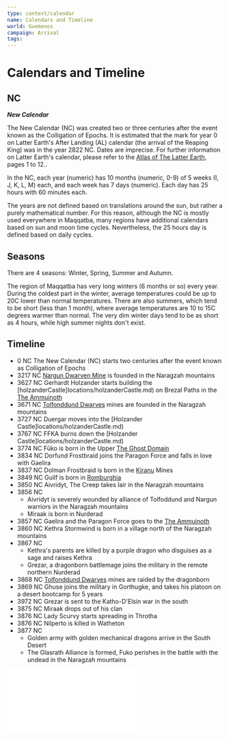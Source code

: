```yaml
---
type: context/calendar
name: Calendars and Timeline
world: Guemenos
campaign: Arrival
tags: 
---
```


# Calendars and Timeline

## NC
***New Calendar***

The New Calendar (NC) was created two or three centuries after the event known as the Colligation of Epochs. It is estimated that the mark for year 0 on Latter Earth's After Landing (AL) calendar (the arrival of the Reaping King) was in the year 2822 NC. Dates are imprecise. For further information on Latter Earth's calendar, please refer to the [Atlas of The Latter Earth](https://www.drivethrurpg.com/product/416284/The-Atlas-of-the-Latter-Earth), pages 1 to 12..

In the NC, each year (numeric) has 10 months (numeric, 0-9) of 5 weeks (I, J, K, L, M) each, and each week has 7 days (numeric). Each day has 25 hours with 60 minutes each.

The years are not defined based on translations around the sun, but rather a purely mathematical number. For this reason, although the NC is mostly used everywhere in Maqqatba, many regions have additional calendars based on sun and moon time cycles. Nevertheless, the 25 hours day is defined based on daily cycles.

## Seasons

There are 4 seasons: Winter, Spring, Summer and Autumn.

The region of Maqqatba has very long winters (6 months or so) every year. During the coldest part in the winter, average temperatures could be up to 20C lower than normal temperatures. There are also summers, which tend to be short (less than 1 month), where average temperatures are 10 to 15C degrees warmer than normal. The very dim winter days tend to be as short as 4 hours, while high summer nights don't exist.


## Timeline

- 0 NC The New Calendar (NC) starts two centuries after the event known as Colligation of Epochs
- 3217 NC [Nargun Dwarven Mine](realms.md#Nargunhesm) is founded in the Naragzah mountains
- 3627 NC Gerhardt Holzander starts building the [holzanderCastle]locations/holzanderCastle.md) on Brezal Paths in the [The Ammuinoth](realms.md#Ammuinoth)
- 3671 NC [Tolfonddund Dwarves](realms.md#Tolfonddundhesm) mines are founded in the Naragzah mountains
- 3727 NC Duergar moves into the [Holzander Castle]locations/holzanderCastle.md)
- 3767 NC FFKA burns down the [Holzander Castle]locations/holzanderCastle.md)
- 3774 NC Fūko is born in the Upper [The Ghost Domain](realms.md#Underdark)
- 3834 NC Dorfund Frostbraid joins the Paragon Force and falls in love with Gaelira
- 3837 NC Dolman Frostbraid is born in the [Kiranu](realms.md#Kiranu) Mines
- 3849 NC Guilf is born in [Romburghia](realms.md#Romburghia)
- 3850 NC Aivridyt, The Creep takes lair in the Naragzah mountains
- 3856 NC
	- Aivridyt is severely wounded by alliance of Tolfoddund and Nargun warriors in the Naragzah mountains
	- Miraak is born in Nurderad
- 3857 NC Gaelira and the Paragon Force goes to the [The Ammuinoth](realms.md#Ammuinoth)
- 3860 NC Kethra Stormwind is born in a village north of the Naragzah mountains
- 3867 NC 
	- Kethra's parents are killed by a purple dragon who disguises as a sage and raises Kethra
	- Grezar, a dragonborn battlemage joins the military in the remote northern Nurderad
- 3868 NC [Tolfonddund Dwarves](realms.md#Tolfonddundhesm) mines are raided by the dragonborn
- 3869 NC Ghuse joins the military in Gorthugke, and takes his platoon on a desert bootcamp for 5 years
- 3972 NC Grezar is sent to the Katho-D'Elsin war in the south
- 3875 NC Miraak drops out of his clan
- 3876 NC Lady Scurvy starts spreading in Throtha
- 3876 NC Nilperto is killed in Watheton
- 3877 NC
	- Golden army with golden mechanical dragons arrive in the South Desert
	- The Glasrath Alliance is formed, Fuko perishes in the battle with the undead in the Naragzah mountains

![Modern](secrets/secretsCalendar.md)
